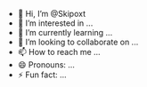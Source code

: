 - 👋 Hi, I’m @Skipoxt
- 👀 I’m interested in ...
- 🌱 I’m currently learning ...
- 💞️ I’m looking to collaborate on ...
- 📫 How to reach me ...
- 😄 Pronouns: ...
- ⚡ Fun fact: ...

<!---
Skipoxt/Skipoxt is a ✨ special ✨ repository because its `README.md` (this file) appears on your GitHub profile.
You can click the Preview link to take a look at your changes.
--->
